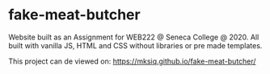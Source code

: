 # fake-meat-butcher

Website built as an Assignment for WEB222 @ Seneca College @ 2020. 
All built with vanilla JS, HTML and CSS without libraries or pre made templates.

This project can de viewed on:
https://mksiq.github.io/fake-meat-butcher/
